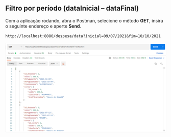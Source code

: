 ## Filtro por período (dataInicial – dataFinal)
Com a aplicação rodando, abra o Postman, selecione o método **GET**, insira o seguinte endereço e aperte **Send**.
```
http://localhost:8080/despesa/data?inicial=09/07/2021&fim=10/10/2021
```

![](https://github.com/Jbisatto/desafiopubfuture/blob/master/docs/Despesas/FiltroData.png)

